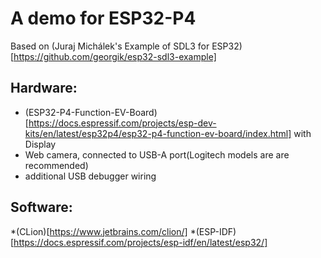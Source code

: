 A demo for ESP32-P4
====

Based on (Juraj Michálek's Example of SDL3 for ESP32)[https://github.com/georgik/esp32-sdl3-example]

Hardware:
---
 * (ESP32-P4-Function-EV-Board)[https://docs.espressif.com/projects/esp-dev-kits/en/latest/esp32p4/esp32-p4-function-ev-board/index.html] with Display
 * Web camera, connected to USB-A port(Logitech models are are recommended)
 * additional USB debugger wiring

Software:
----
*(CLion)[https://www.jetbrains.com/clion/]
*(ESP-IDF)[https://docs.espressif.com/projects/esp-idf/en/latest/esp32/]
